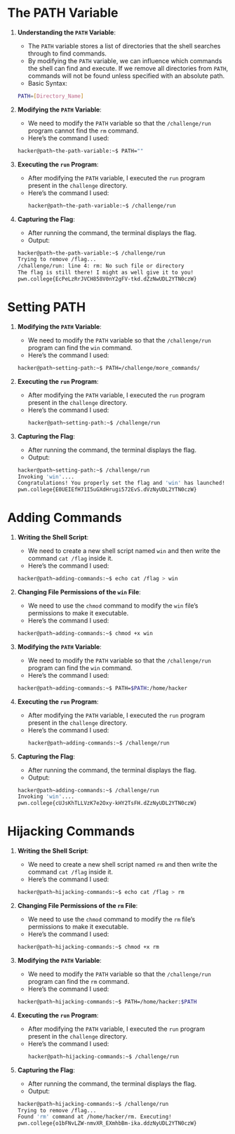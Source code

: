 # The PATH Variable

1. **Understanding the `PATH` Variable**:
    - The `PATH` variable stores a list of directories that the shell searches through to find commands.
    - By modifying the `PATH` variable, we can influence which commands the shell can find and execute. If we remove all directories from `PATH`, commands will not be found unless specified with an absolute path.
    - Basic Syntax:
    ```bash
    PATH=[Directory_Name]
    ```

2. **Modifying the `PATH` Variable**:
    - We need to modify the `PATH` variable so that the `/challenge/run` program cannot find the `rm` command.
    - Here’s the command I used:
    ```bash
    hacker@path~the-path-variable:~$ PATH=""
    ```

3. **Executing the `run` Program**:
   - After modifying the `PATH` variable, I executed the `run` program present in the `challenge` directory.
   - Here’s the command I used:
     ```bash
     hacker@path~the-path-variable:~$ /challenge/run
     ```

4. **Capturing the Flag**:
    - After running the command, the terminal displays the flag.
    - Output:
    ```bash
    hacker@path~the-path-variable:~$ /challenge/run
    Trying to remove /flag...
    /challenge/run: line 4: rm: No such file or directory
    The flag is still there! I might as well give it to you!
    pwn.college{EcPeLzRrJVCH858V0nY2gFV-tkd.dZzNwUDL2YTN0czW}
    ```

# Setting PATH

1. **Modifying the `PATH` Variable**:
    - We need to modify the `PATH` variable so that the `/challenge/run` program can find the `win` command.
    - Here’s the command I used:
    ```bash
    hacker@path~setting-path:~$ PATH=/challenge/more_commands/
    ```

2. **Executing the `run` Program**:
   - After modifying the `PATH` variable, I executed the `run` program present in the `challenge` directory.
   - Here’s the command I used:
     ```bash
     hacker@path~setting-path:~$ /challenge/run
     ```

3. **Capturing the Flag**:
    - After running the command, the terminal displays the flag.
    - Output:
    ```bash
    hacker@path~setting-path:~$ /challenge/run
    Invoking 'win'....
    Congratulations! You properly set the flag and 'win' has launched!
    pwn.college{E0UEIEfH71I5uGXdHrugi572EvS.dVzNyUDL2YTN0czW}
    ```

# Adding Commands

1. **Writing the Shell Script**:
    - We need to create a new shell script named `win` and then write the command `cat /flag` inside it.
    - Here’s the command I used:
    ```bash
    hacker@path~adding-commands:~$ echo cat /flag > win
    ```

2. **Changing File Permissions of the `win` File**:
    - We need to use the `chmod` command to modify the `win` file’s permissions to make it executable.
    - Here’s the command I used:
    ```bash
    hacker@path~adding-commands:~$ chmod +x win
    ```

3. **Modifying the `PATH` Variable**:
    - We need to modify the `PATH` variable so that the `/challenge/run` program can find the `win` command.
    - Here’s the command I used:
    ```bash
    hacker@path~adding-commands:~$ PATH=$PATH:/home/hacker
    ```

4. **Executing the `run` Program**:
   - After modifying the `PATH` variable, I executed the `run` program present in the `challenge` directory.
   - Here’s the command I used:
     ```bash
     hacker@path~adding-commands:~$ /challenge/run
     ```

5. **Capturing the Flag**:
    - After running the command, the terminal displays the flag.
    - Output:
    ```bash
    hacker@path~adding-commands:~$ /challenge/run
    Invoking 'win'....
    pwn.college{cUJsKhTLLVzK7e2Oxy-kHY2TsFH.dZzNyUDL2YTN0czW}
    ```

# Hijacking Commands

1. **Writing the Shell Script**:
    - We need to create a new shell script named `rm` and then write the command `cat /flag` inside it.
    - Here’s the command I used:
    ```bash
    hacker@path~hijacking-commands:~$ echo cat /flag > rm
    ```

2. **Changing File Permissions of the `rm` File**:
    - We need to use the `chmod` command to modify the `rm` file’s permissions to make it executable.
    - Here’s the command I used:
    ```bash
    hacker@path~hijacking-commands:~$ chmod +x rm
    ```

3. **Modifying the `PATH` Variable**:
    - We need to modify the `PATH` variable so that the `/challenge/run` program can find the `rm` command.
    - Here’s the command I used:
    ```bash
    hacker@path~hijacking-commands:~$ PATH=/home/hacker:$PATH
    ```

4. **Executing the `run` Program**:
   - After modifying the `PATH` variable, I executed the `run` program present in the `challenge` directory.
   - Here’s the command I used:
     ```bash
     hacker@path~hijacking-commands:~$ /challenge/run
     ```

5. **Capturing the Flag**:
    - After running the command, the terminal displays the flag.
    - Output:
    ```bash
    hacker@path~hijacking-commands:~$ /challenge/run
    Trying to remove /flag...
    Found 'rm' command at /home/hacker/rm. Executing!
    pwn.college{o1bFNvLZW-nmvXR_EXmhbBm-ika.ddzNyUDL2YTN0czW}
    ```
